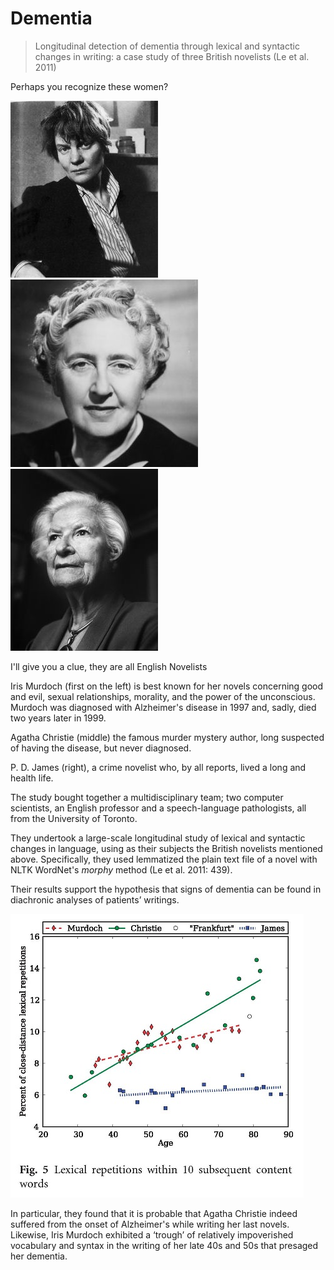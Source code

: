 # Dementia


> Longitudinal detection of dementia through lexical and syntactic changes in writing: a case study of three British novelists (Le et al. 2011)


Perhaps you recognize these women?

![](images/murdoch.jpg)![](images/christie.jpg)![](images/james.jpg)

I'll give you a clue, they are all English Novelists

Iris Murdoch (first on the left) is best known for her novels concerning good and evil, sexual relationships, morality, and the power of the unconscious. Murdoch was diagnosed with Alzheimer's disease in 1997 and, sadly, died two years later in 1999.

Agatha Christie (middle) the famous murder mystery author, long suspected of having the disease, but never diagnosed.

P. D. James (right), a crime novelist who, by all reports, lived a long and health life.

The study bought together a multidisciplinary team; two computer scientists, an English professor and a speech-language pathologists, all from the University of Toronto.

They undertook a large-scale longitudinal study of lexical and syntactic changes in language, using as their subjects the British novelists mentioned above. Specifically, they used lemmatized the plain text file of a novel with NLTK WordNet's *morphy* method (Le et al. 2011: 439). 

Their results support the hypothesis that signs of dementia can be found in diachronic analyses of patients’ writings.

![](images/lex_rep_small_hd.jpg)
 

In particular, they found that it is probable that Agatha Christie indeed suffered from the onset of Alzheimer's while writing her last novels. Likewise, Iris Murdoch exhibited a ‘trough’ of relatively impoverished vocabulary and syntax in the writing of her late 40s and 50s that presaged her dementia.



 


